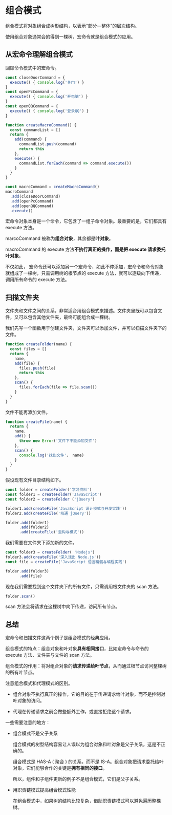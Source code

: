 # 组合模式

组合模式将对象组合成树形结构，以表示“部分—整体”的层次结构。

使用组合对象通常会的得到一棵树，宏命令就是组合模式的应用。

## 从宏命令理解组合模式

回顾命令模式中的宏命令。

```javascript
const closeDoorCommand = {
  execute() { console.log('关门') }
}
const openPcCommand = {
  execute() { console.log('开电脑') }
}
const openQQCommand = {
  execute() { console.log('登录QQ') }
}
```

```javascript
function createMacroCommand() {
  const commandList = []
  return {
    add(command) {
      commandList.push(command)
      return this
    },
    execute() {
      commandList.forEach(command => command.execute())
    }
  }
}

const macroCommand = createMacroCommand()
macroCommand
  .add(closeDoorCommand)
  .add(openPcCommand)
  .add(openQQCommand)
  .execute()
```

宏命令对象本身是一个命令，它包含了一组子命令对象。最重要的是，它们都具有 execute 方法。

marcoCommand 被称为**组合对象**，其余都是**叶对象**。

macroCommand 的 execute 方法**不执行真正的操作，而是把 execute 请求委托叶对象**。

不仅如此， 宏命令还可以添加另一个宏命令，如此不停添加，宏命令和命令对象就组成了一棵树，只需调用树的根节点的 execute 方法，就可以逐级向下传递，调用所有命令的 execute 方法。

## 扫描文件夹

文件夹和文件之间的关系，非常适合用组合模式来描述。文件夹里既可以包含文件，又可以包含其他文件夹，最终可能组合成一棵树。

我们先写一个函数用于创建文件夹，文件夹可以添加文件，并可以扫描文件夹下的文件。

```javascript
function createFolder(name) {
  const files = []
  return {
    name,
    add(file) {
      files.push(file)
      return this
    },
    scan() {
      files.forEach(file => file.scan())
    }
  }
}
```

文件不能再添加文件。

```javascript
function createFile(name) {
  return {
    name,
    add() {
      throw new Error('文件下不能添加文件')
    },
    scan() {
      console.log('找到文件'， name)
    }
  }
}
```

假设现有文件目录结构如下。

```javascript
const folder = createFolder('学习资料')
const folder1 = createFolder('JavaScript')
const folder2 = createFolder ('jQuery')

folder1.add(createFile('JavaScript 设计模式与开发实践'))
folder2.add(createFile('精通 jQuery'))

folder.add(folder1)
      .add(folder2)
      .add(createFile('重构与模式'))
```

我们需要在文件夹下添加新的文件。

```javascript
const folder3 = createFolder( 'Nodejs')
folder3.add(createFile('深入浅出 Node.js'))
const file = createFile('JavaScript 语言精髓与编程实践')

folder.add(folder3)
      .add(file)
```

现在我们需要找到这个文件夹下的所有文件，只需调用根文件夹的 scan 方法。

```javascript
folder.scan()
```

scan 方法会将请求在这棵树中向下传递，访问所有节点。

## 总结

宏命令和扫描文件这两个例子是组合模式的经典应用。

组合模式的特点：组合对象和叶对象**具有相同接口**，比如宏命令与命令的 execute 方法、文件夹与文件的 scan 方法。

组合模式的作用：将对组合对象的**请求传递给叶节点**，从而通过根节点访问整棵树的所有叶节点。

注意组合模式和代理模式的区别。

* 组合对象不执行真正的操作，它的目的在于传递请求给叶对象，而不是控制对叶对象的访问。

* 代理在传递请求之前会做些额外工作，或直接拒绝这个请求。

一些需要注意的地方：

* 组合模式不是父子关系

  组合模式的树型结构容易让人误以为组合对象和叶对象是父子关系，这是不正确的。

  组合模式是 HAS-A ( 聚合 ) 的关系，而不是 IS-A。组合对象把请求委托给叶对象，它们能够合作的关键是**拥有相同的接口**。

  所以，组件和子组件更新的例子不是组合模式，它们是父子关系。

* 用职责链模式提高组合模式性能

  在组合模式中，如果树的结构比较复杂，借助职责链模式可以避免遍历整棵树。
